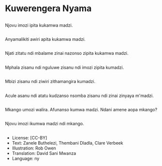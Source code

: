 # Kuwerengera Nyama

##
Njovu imozi ipita kukamwa madzi.

##
Anyamalikiti awiri apita kukamwa madzi.

##
Njati zitatu ndi mbalame zinai nazonso zipita kukamwa madzi.

##
Mphala zisanu ndi nguluwe zisanu ndi imozi zipita kumadzi.

##
Mbizi zisanu ndi ziwiri zithamangira kumadzi.

##
Acule asanu ndi atatu kudzanso nsomba zisanu ndi zinai zinyaya m'madzi.

##
Mkango umozi walira. Afunanso kumwa madzi. Ndani amene aopa mkango?

##
Njovu imozi ikumwa madzi ndi mkango.

##
* License: [CC-BY]
* Text: Zanele Buthelezi, Thembani Dladla, Clare Verbeek
* Illustration: Rob Owen
* Translation: David Sani Mwanza
* Language: ny
